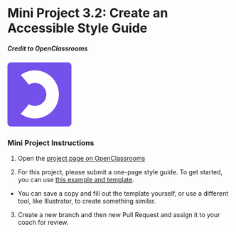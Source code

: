 # Mini Project 3.2: Create an Accessible Style Guide

##### Credit to OpenClassrooms
![Become](https://github.com/OCclassprojects/logo/blob/master/fav-icon.png?raw=true)

### Mini Project Instructions

1. Open the [project page on OpenClassrooms](https://openclassrooms.com/en/courses/6663451-make-your-web-content-accessible/6912752-create-accessible-visual-designs#/id/r-6912739)

2. For this project, please submit a one-page style guide. To get started, you can use [this example and template](https://www.figma.com/file/1rzHME5zpsCvf2sdIe7NCA/Quick-Style-Guide-Template?node-id=0%3A1). 
  * You can save a copy and fill out the template yourself, or use a different tool, like Illustrator, to create something similar.

3. Create a new branch and then new Pull Request and assign it to your coach for review.